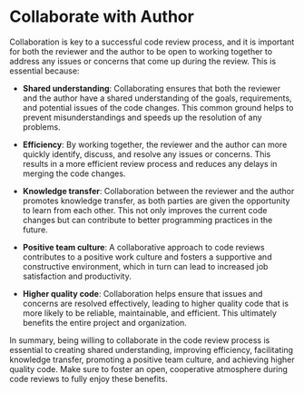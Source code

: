 # Collaborate with Author

Collaboration is key to a successful code review process, and it is important for both the reviewer and the author to be open to working together to address any issues or concerns that come up during the review. This is essential because:

- **Shared understanding**: Collaborating ensures that both the reviewer and the author have a shared understanding of the goals, requirements, and potential issues of the code changes. This common ground helps to prevent misunderstandings and speeds up the resolution of any problems.

- **Efficiency**: By working together, the reviewer and the author can more quickly identify, discuss, and resolve any issues or concerns. This results in a more efficient review process and reduces any delays in merging the code changes.

- **Knowledge transfer**: Collaboration between the reviewer and the author promotes knowledge transfer, as both parties are given the opportunity to learn from each other. This not only improves the current code changes but can contribute to better programming practices in the future.

- **Positive team culture**: A collaborative approach to code reviews contributes to a positive work culture and fosters a supportive and constructive environment, which in turn can lead to increased job satisfaction and productivity.

- **Higher quality code**: Collaboration helps ensure that issues and concerns are resolved effectively, leading to higher quality code that is more likely to be reliable, maintainable, and efficient. This ultimately benefits the entire project and organization.

In summary, being willing to collaborate in the code review process is essential to creating shared understanding, improving efficiency, facilitating knowledge transfer, promoting a positive team culture, and achieving higher quality code. Make sure to foster an open, cooperative atmosphere during code reviews to fully enjoy these benefits.